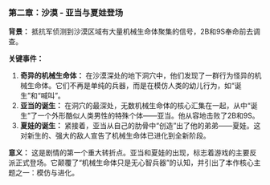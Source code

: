 ### 第二章：沙漠 - 亚当与夏娃登场

**背景：**
抵抗军侦测到沙漠区域有大量机械生命体聚集的信号，2B和9S奉命前去调查。

**关键事件：**
1.  **奇异的机械生命体：** 在沙漠深处的地下洞穴中，他们发现了一群行为怪异的机械生命体。它们不再是单纯的兵器，而是在模仿人类的幼儿行为，如“诞生”和“喊叫”。
2.  **亚当的诞生：** 在洞穴的最深处，无数机械生命体的核心汇集在一起，从中“诞生”了一个外形酷似人类男性的特殊个体——亚当。他从容地击败了2B和9S。
3.  **夏娃的诞生：** 紧接着，亚当从自己的肋骨中“创造”出了他的弟弟——夏娃。这对新生的、强大的敌人宣告了机械生命体已进化到全新阶段。

**意义：**
这是剧情的第一个重大转折点。亚当和夏娃的出现，标志着游戏的主要反派正式登场。它颠覆了“机械生命体只是无心智兵器”的认知，并引出了本作核心主题之一：模仿与进化。